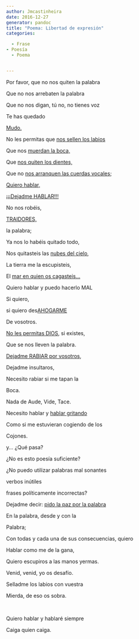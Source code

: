 ```yaml
---
author: Jmcastinheira
date: 2016-12-27
generator: pandoc
title: "Poema: Libertad de expresión"
categories:

  - Frase
- Poesía
  - Poema


---
```




Por favor, que no nos quiten la palabra

Que no nos arrebaten la palabra

Que no nos digan, tú no, no tienes voz

Te has quedado

[Mudo.](http://www.tebeosfera.com/Obra/Tebeo/Sinsentido/mudo.gif)

No les permitas que [nos sellen los
labios](http://ivansainzpardo.blogia.com/upload/20051202145444-mudo.jpg)

Que nos [muerdan la
boca,](http://freak.blogs.sapo.pt/arquivo/Morder.jpg)

Que [nos quiten los
dientes,](http://img137.imageshack.us/img137/9276/sawiii2ha.png)

Que no [nos arranquen las cuerdas
vocales](http://www.milenio.com/index.php/2007/09/23/124536/);

[Quiero hablar,](http://www.youtube.com/watch?v=VXnVy93MZ1g)

[¡¡¡Dejadme
HABLAR!!!](http://actualidad.terra.es/nacional/articulo/birmania_monjes_budistas_siguen_frente_1890448.htm)

No nos robéis,

[TRAIDORES,](http://actualidad.terra.es/nacional/articulo/junta_militar_birmania_asia_1890453.htm)

la palabra;

Ya nos lo habéis quitado todo,

Nos quitasteis las [nubes del
cielo](http://www.youtube.com/watch?v=eP9O66wo7iI),

La tierra me la escupisteis,

El [mar en quien os
cagasteis...](http://www.youtube.com/watch?v=-d64gVK85Bg)

Quiero hablar y puedo hacerlo MAL

Si quiero,

si quiero des[AHOGARME](http://www.youtube.com/watch?v=ZTMbcLZu_Ak)

De vosotros.

[No les permitas DIOS](http://www.youtube.com/watch?v=U7BdZUwm47s), si
existes,

Que se nos lleven la palabra.

[Dejadme RABIAR por
vosotros](http://www.youtube.com/watch?v=XyQDKLAhCY0),

Dejadme insultaros,

Necesito rabiar si me tapan la

Boca.

Nada de Aude, Vide, Tace.

Necesito hablar y [hablar
gritando](http://www.youtube.com/watch?v=4ENL7tDHdzk)

Como si me estuvieran cogiendo de los

Cojones.

y... ¿Qué pasa?

¿No es esto poesía suficiente?

¿No puedo utilizar palabras mal sonantes

verbos inútiles

frases políticamente incorrectas?

Dejadme decir: [pido la paz por la
palabra](http://www.xuliocs.com/index.php?pagina=http://www.xuliocs.com/Esquisa/blasdeot.htm)

En la palabra, desde y con la

Palabra;

Con todas y cada una de sus consecuencias, quiero

Hablar como me de la gana,

Quiero escupiros a las manos yermas.

Venid, venid, yo os desafío.

Selladme los labios con vuestra

Mierda, de eso os sobra.

 

Quiero hablar y hablaré siempre

Caiga quien caiga.
